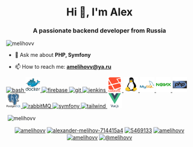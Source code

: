 <h1 align="center">Hi 👋, I'm Alex</h1>
<h3 align="center">A passionate backend developer from Russia</h3>

<p align="left"> <img src="https://komarev.com/ghpvc/?username=melihovv" alt="melihovv" /> </p>

- 💬 Ask me about **PHP, Symfony**

- 📫 How to reach me: **amelihovv@ya.ru**

<p align="left"><a href="https://www.gnu.org/software/bash/" target="_blank"> <img src="https://www.vectorlogo.zone/logos/gnu_bash/gnu_bash-icon.svg" alt="bash" width="40" height="40"/> </a> <a href="https://www.docker.com/" target="_blank"> <img src="https://raw.githubusercontent.com/devicons/devicon/master/icons/docker/docker-original-wordmark.svg" alt="docker" width="40" height="40"/> </a> <a href="https://firebase.google.com/" target="_blank"> <img src="https://www.vectorlogo.zone/logos/firebase/firebase-icon.svg" alt="firebase" width="40" height="40"/> </a> <a href="https://git-scm.com/" target="_blank"> <img src="https://www.vectorlogo.zone/logos/git-scm/git-scm-icon.svg" alt="git" width="40" height="40"/> </a> <a href="https://www.jenkins.io" target="_blank"> <img src="https://www.vectorlogo.zone/logos/jenkins/jenkins-icon.svg" alt="jenkins" width="40" height="40"/> </a> <a href="https://laravel.com/" target="_blank"> <img src="https://raw.githubusercontent.com/devicons/devicon/master/icons/laravel/laravel-plain-wordmark.svg" alt="laravel" width="40" height="40"/> </a> <a href="https://www.linux.org/" target="_blank"> <img src="https://raw.githubusercontent.com/devicons/devicon/master/icons/linux/linux-original.svg" alt="linux" width="40" height="40"/> </a> <a href="https://www.mysql.com/" target="_blank"> <img src="https://raw.githubusercontent.com/devicons/devicon/master/icons/mysql/mysql-original-wordmark.svg" alt="mysql" width="40" height="40"/> </a> <a href="https://www.nginx.com" target="_blank"> <img src="https://raw.githubusercontent.com/devicons/devicon/master/icons/nginx/nginx-original.svg" alt="nginx" width="40" height="40"/> </a> <a href="https://www.php.net" target="_blank"> <img src="https://raw.githubusercontent.com/devicons/devicon/master/icons/php/php-original.svg" alt="php" width="40" height="40"/> </a> <a href="https://www.postgresql.org" target="_blank"> <img src="https://raw.githubusercontent.com/devicons/devicon/master/icons/postgresql/postgresql-original-wordmark.svg" alt="postgresql" width="40" height="40"/> </a> <a href="https://www.rabbitmq.com" target="_blank"> <img src="https://www.vectorlogo.zone/logos/rabbitmq/rabbitmq-icon.svg" alt="rabbitMQ" width="40" height="40"/> </a> <a href="https://symfony.com" target="_blank"> <img src="https://symfony.com/logos/symfony_black_03.svg" alt="symfony" width="40" height="40"/> </a> <a href="https://tailwindcss.com/" target="_blank"> <img src="https://www.vectorlogo.zone/logos/tailwindcss/tailwindcss-icon.svg" alt="tailwind" width="40" height="40"/> </a> <a href="https://vuejs.org/" target="_blank"> <img src="https://raw.githubusercontent.com/devicons/devicon/master/icons/vuejs/vuejs-original-wordmark.svg" alt="vuejs" width="40" height="40"/> </a></p>

<p>&nbsp;<img align="center" src="https://github-readme-stats.vercel.app/api?username=melihovv&show_icons=true" alt="melihovv" /></p>

<p align="center">
<a href="https://twitter.com/amelihovv" target="blank"><img align="center" src="https://cdn.jsdelivr.net/npm/simple-icons@3.0.1/icons/twitter.svg" alt="amelihovv" height="30" width="30" /></a>
<a href="https://linkedin.com/in/alexander-melihov-714415a4" target="blank"><img align="center" src="https://cdn.jsdelivr.net/npm/simple-icons@3.0.1/icons/linkedin.svg" alt="alexander-melihov-714415a4" height="30" width="30" /></a>
<a href="https://stackoverflow.com/users/5469133" target="blank"><img align="center" src="https://cdn.jsdelivr.net/npm/simple-icons@3.0.1/icons/stackoverflow.svg" alt="5469133" height="30" width="30" /></a>
<a href="https://fb.com/amelihovv" target="blank"><img align="center" src="https://cdn.jsdelivr.net/npm/simple-icons@3.0.1/icons/facebook.svg" alt="amelihovv" height="30" width="30" /></a>
<a href="https://instagram.com/amelihovv" target="blank"><img align="center" src="https://cdn.jsdelivr.net/npm/simple-icons@3.0.1/icons/instagram.svg" alt="amelihovv" height="30" width="30" /></a>
<a href="https://medium.com/@melihovv" target="blank"><img align="center" src="https://cdn.jsdelivr.net/npm/simple-icons@3.0.1/icons/medium.svg" alt="@melihovv" height="30" width="30" /></a>
</p>
